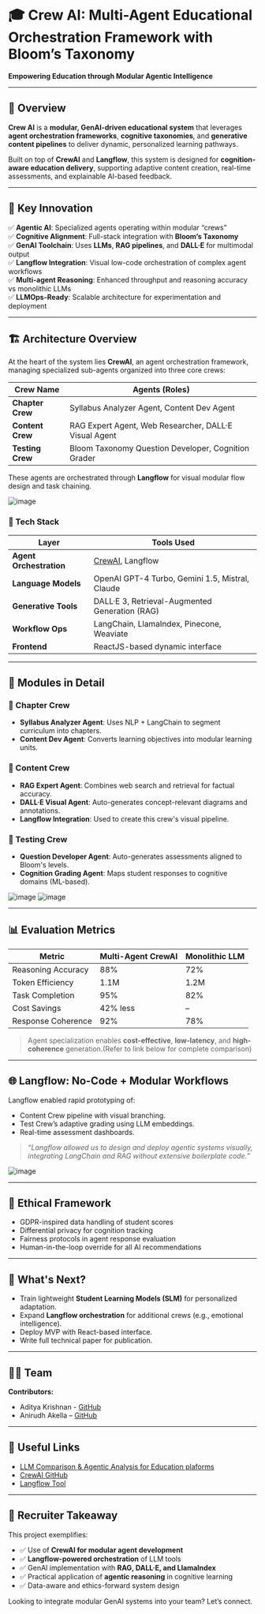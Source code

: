 # 🎓 Crew AI: Multi-Agent Educational Orchestration Framework with Bloom’s Taxonomy

**Empowering Education through Modular Agentic Intelligence**

---

## 🚀 Overview

**Crew AI** is a **modular, GenAI-driven educational system** that leverages **agent orchestration frameworks**, **cognitive taxonomies**, and **generative content pipelines** to deliver dynamic, personalized learning pathways.

Built on top of **CrewAI** and **Langflow**, this system is designed for **cognition-aware education delivery**, supporting adaptive content creation, real-time assessments, and explainable AI-based feedback.

---

## 🧠 Key Innovation

✅ **Agentic AI**: Specialized agents operating within modular “crews”  
✅ **Cognitive Alignment**: Full-stack integration with **Bloom’s Taxonomy**  
✅ **GenAI Toolchain**: Uses **LLMs**, **RAG pipelines**, and **DALL·E** for multimodal output  
✅ **Langflow Integration**: Visual low-code orchestration of complex agent workflows  
✅ **Multi-agent Reasoning**: Enhanced throughput and reasoning accuracy vs monolithic LLMs  
✅ **LLMOps-Ready**: Scalable architecture for experimentation and deployment

---

## 🏗️ Architecture Overview

At the heart of the system lies **CrewAI**, an agent orchestration framework, managing specialized sub-agents organized into three core crews:

| Crew Name        | Agents (Roles)                                                     |
|------------------|--------------------------------------------------------------------|
| **Chapter Crew** | Syllabus Analyzer Agent, Content Dev Agent                        |
| **Content Crew** | RAG Expert Agent, Web Researcher, DALL·E Visual Agent             |
| **Testing Crew** | Bloom Taxonomy Question Developer, Cognition Grader               |

These agents are orchestrated through **Langflow** for visual modular flow design and task chaining.

![image](https://github.com/user-attachments/assets/3762bcb3-ddd0-4d7e-a557-b7918fc8a939)


### 🧩 Tech Stack

| Layer                  | Tools Used                                                 |
|------------------------|------------------------------------------------------------|
| **Agent Orchestration**| [CrewAI](https://github.com/joaomdmoura/crewAI), Langflow  |
| **Language Models**    | OpenAI GPT-4 Turbo, Gemini 1.5, Mistral, Claude             |
| **Generative Tools**   | DALL·E 3, Retrieval-Augmented Generation (RAG)             |
| **Workflow Ops**       | LangChain, LlamaIndex, Pinecone, Weaviate                  |
| **Frontend**           | ReactJS-based dynamic interface                            |

---

## 🧪 Modules in Detail

### 🧠 Chapter Crew

- **Syllabus Analyzer Agent**: Uses NLP + LangChain to segment curriculum into chapters.
- **Content Dev Agent**: Converts learning objectives into modular learning units.

### 🧠 Content Crew

- **RAG Expert Agent**: Combines web search and retrieval for factual accuracy.
- **DALL·E Visual Agent**: Auto-generates concept-relevant diagrams and annotations.
- **Langflow Integration**: Used to create this crew's visual pipeline.

### 🧠 Testing Crew

- **Question Developer Agent**: Auto-generates assessments aligned to Bloom's levels.
- **Cognition Grading Agent**: Maps student responses to cognitive domains (ML-based).

![image](https://github.com/user-attachments/assets/8d05f401-0669-4640-82ef-64ca5d6e4ac4)
![image](https://github.com/user-attachments/assets/0a74e11a-a881-44e6-85a6-6b07aaab72b9)


---

## 📊 Evaluation Metrics

| Metric                    | Multi-Agent CrewAI | Monolithic LLM |
|--------------------------|--------------------|----------------|
| Reasoning Accuracy       | 88%                | 72%            |
| Token Efficiency         | 1.1M               | 1.2M           |
| Task Completion          | 95%                | 82%            |
| Cost Savings             | 42% less           | –              |
| Response Coherence       | 92%                | 78%            |

> Agent specialization enables **cost-effective**, **low-latency**, and **high-coherence** generation.(Refer to link below for complete comparison)

---

## 🌐 Langflow: No-Code + Modular Workflows

Langflow enabled rapid prototyping of:
- Content Crew pipeline with visual branching.
- Test Crew’s adaptive grading using LLM embeddings.
- Real-time assessment dashboards.

> _“Langflow allowed us to design and deploy agentic systems visually, integrating LangChain and RAG without extensive boilerplate code.”_

![image](https://github.com/user-attachments/assets/2ce488be-056c-436d-aa88-ea4632c55ec4)


---

## 🔐 Ethical Framework

- GDPR-inspired data handling of student scores
- Differential privacy for cognition tracking
- Fairness protocols in agent response evaluation
- Human-in-the-loop override for all AI recommendations

---

## 🎯 What's Next?

- Train lightweight **Student Learning Models (SLM)** for personalized adaptation.
- Expand **Langflow orchestration** for additional crews (e.g., emotional intelligence).
- Deploy MVP with React-based interface.
- Write full technical paper for publication.

---

## 👨‍💻 Team

**Contributors:**
- Aditya Krishnan - [GitHub](https://github.com/adiDaBEzt) 
- Anirudh Akella – [GitHub](https://github.com/anirudhakella) 

---

## 🔗 Useful Links

- [LLM Comparison & Agentic Analysis for Education plaforms](https://wqsh8f.csb.app/)
- [CrewAI GitHub](https://github.com/joaomdmoura/crewAI)
- [Langflow Tool](https://github.com/logspace-ai/langflow)

---

## 🌟 Recruiter Takeaway

This project exemplifies:
- ✅ Use of **CrewAI for modular agent development**
- ✅ **Langflow-powered orchestration** of LLM tools
- ✅ GenAI implementation with **RAG, DALL·E, and LlamaIndex**
- ✅ Practical application of **agentic reasoning** in cognitive learning
- ✅ Data-aware and ethics-forward system design

Looking to integrate modular GenAI systems into your team? Let’s connect.
